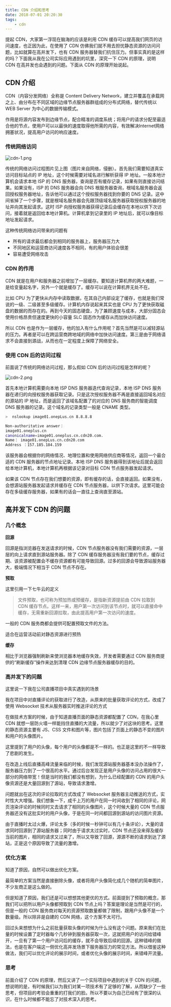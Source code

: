 ```yaml
---
title: CDN 介绍和思考
date: 2018-07-01 20:20:30
tags:
	- cdn
---
```


提起 CDN，大家第一浮现在脑海的应该是利用 CDN 缓存可以提高我们网页的访问速度，也正因为此，在使用了 CDN 仿佛我们就不用去担忧静态资源的访问问题，比如就算在高并发下，也有 CDN 服务器替我们抗住压力。但事实真的是这样的吗？下面我从我在公司实际应用遇到的坑里，深究一下 CDN 的原理，说明 CDN 在高并发也会遇到的问题。下面从 CDN 的原理开始说起。

<!-- more -->

## CDN 介绍

CDN（内容分发网络）全称是 Content Delivery Network，建立并覆盖在承载网之上、由分布在不同区域的边缘节点服务器群组成的分布式网络，替代传统以 WEB Server 为中心的数据传输模式。
 
作用是将源内容发布到边缘节点，配合精准的调度系统；将用户的请求分配至最适合他的节点，使用户可以以最快的速度取得他所需的内容，有效解决Internet网络拥塞状况，提高用户访问的响应速度。

### 传统网络访问

![cdn-1.png](https://i.loli.net/2020/11/23/JsM2QmVpH9T6kDt.png)

传统的网络访问过程图片见上图（图片来自网络，侵删）。首先我们需要知道真实访问目标站点的 IP 地址，这个时候需要对域名进行解析获得 IP 地址。一般本地计算机会请求本地 ISP 的 DNS 服务器，查询是否有缓存记录，如果有则直接访问结果。如果没有，ISP 的 DNS 服务器会向 DNS 根服务器查询，根域名服务器会返回授权服务器地址，告诉他可以通过这个授权服务器找到你要的 DNS 记录。这中间省掉了一个步骤，就是根域名服务器会先跟顶级域名服务器获取授权服务器的地址并向其发起请求。这时 ISP 向授权服务器获得记录后会缓存在本地以供下次访问，接着就是返回给本地计算机。计算机拿到记录里的 IP 地址后，就可以像目标地址发起请求。

这种传统网络访问带来的问题有

 - 所有的请求最后都会到相同的服务器上，服务器压力大
 - 不同地区和运营商访问速度各不相同，有的用户体验会很差
 - 容易遭受网络攻击

### CDN 的作用

CDN 就是在用户和服务器之前增加了一层缓存。要知道计算机界的两大难题，一是给变量起名字，另外一个就是缓存了。缓存可以说在计算机界无处不在。

比如 CPU 为了更快从内存中读取数据，在其自己内部设定了缓存，也就是我们常说的一级、二级甚至多级缓存。计算机内存说起来其实也是 CPU 为了更快获取磁盘的数据的而存在的。再到今天的固态硬盘，为了兼顾速度与成本，大部分固态会使用价格昂贵但速度更快的小容量 SLC 固态作为缓存从而加快访问速度。

所以 CDN 也是作为一层缓存，他的加入有什么作用呢？首先当然是可以减轻源站的压力。再者是可以在跨运营商跨地域的网络中加快访问速度。第三是由于网络请求不会直接到源战，从而也在一定程度上保障了网络安全。

### 使用 CDN 后的访问过程

前面说了传统的网络访问过程，那么假如 CDN 后的访问过程是怎样的呢？

![cdn-2.png](https://i.loli.net/2020/11/24/ufjV2tiMQBXZ3K7.png)

首先本地计算机需要向本地 ISP DNS 服务器迭代查询记录，本地 ISP DNS 服务器在递归的向授权服务器获取记录。只是这次授权服务器不再是直接返回域名对应的源站的 IP 地址，而是返回了该域名配置了的对应的 DNS 服务商的智能调度 DNS 服务器的记录。这个域名的记录类型一般是 CNAME 类型。

```bash
>  nslookup image01.onepLus.cn 8.8.8.8

Non-authoritative answer：
image01.oneplus.cn
canonicalname=image01.oneplus.cn.cdn20.com.
Name： image01.onepLus.cn.cdn20.com
Address ：157.185.184.159
```

该服务器会根据你的网络情况、地理位置和使用网络供应商等情况，返回一个最合适的 CDN 服务器的节点地址记录。本地 ISP DNS 服务器得到该地址后就会返回给本地计算机，本地计算机再根据该记录对目标 CDN 节点服务器发起请求。

如果该 CDN 节点存在我们想要的资源，即有缓存的话，会直接返回。如果没有，会想源站服务器发起请求并缓存在 CDN 节点服务器，以供下次请求。这里可能会存在多级缓存服务器，如果有的话会一直往上查询直至源站。

## 高并发下 CDN 的问题

### 几个概念

**回源**

回源是指浏览器在发送请求的时候，CDN 节点服务器没有我们需要的资源，一层层的向上请求直到源站服务器。除了 CDN 缓存服务器没有我们要的节点，缓存过期、该资源被配置会不缓存资源都有可能导致回源。过多的回源会导致源站服务器大，极端情况下相当于 CDN 节点不存在。

**预取**

这里引用一下七牛云的定义

> 文件预取，也可称为预加热或预缓存，是指新资源提前由 CDN 拉取到 CDN 缓存节点。这样一来，用户第一次访问到该节点时，就可以直接命中缓存，无需重新回源拉取，由此提高用户第一次访问的速度。

一般的 CDN 服务商都会提供可配置预取文件的方法。

适合在运营活动前对静态资源进行预热

**缓存**

相比于浏览器强制刷新来使浏览器本地缓存失效，开发者需要通过 CDN 服务商提供的“刷新缓存”操作来达到清理 CDN 边缘节点服务器缓存的目的。

### 高并发下的问题

这里说一下我在公司直播项目中真实遇到的场景

我在项目中对直播评论的获取进行了改造，从原来的批量获取评论的方式，改成了使用 Websocket 技术从服务器实时推送评论的方式

在做技术方案的时候，由于知道直播页面的静态资源都配置了 CDN，在我心里 CDN 就想一层防火墙一样能挡住直播的大流量，所以就少了对这块的思考。这里的静态资源主要有 JS、CSS 文件和图片等，图片包括了页面上的静态不变的图片和用户的头像图片。

这里提到了用户的头像，每个用户的头像都是不一样的。也正是这里的不一样导致了悲剧的发生。

在改造上线后直播高峰流量来临的时候，我们发现源站服务器基本没办法操作了，服务器压力到了一个很高的水平。通过后台发现正是用户头像的访问占用的很大一部分的网络带宽！但是当时的我们都没有想到，为什么已经配置的 CDN 的用户头像资源还是大量回源到了源站，导致请求激增。

问题就出在这次的评论拉取的方式改成了 Websocket 服务器主动推送的方式，实时性大大增强。我们想象一下，成千上万的用户在同一时间收到了相同的评论，网页渲染评论的时候同时又去请求了相同的头像图片，这个时候大量的 CDN 节点服务器还没有这批实时的用户头像，于是在同一时间都回源到源站的访问图片资源。

由于直播时太过火爆，评论太多（多的时候一秒钟可以有几十条评论），大量的请求同时回源到了源站服务器；同时由于请求太过实时，CDN 节点还没来得及缓存当前的图片，相同的请求又过来了，所以又导致了回源，源源不断的请求到达了源站，正是这个原因导致了流量的激增。

### 优化方案

知道了原因，自然可以做出优化方案。

最简单的方案当然是直接删除头像，或者将用户头像简化成几个随机的简单图片，不少友商正是这么做的。

但是知道了原因，我们还是可以想想其他更优的方式。前面提到了预取的概念，那我们可以把所以用户头像都预取到 CDN 节点上吗？答案是理论是当然是可行的，但是一般的 CDN 服务商对每天的资源预取数量都做了限制，跟用户头像不是一个数量级。所以除非是自建的 CDN 网络，这个方案不太可行。

回过头来想想为什么之前批量获取头像的时候为什么没有这个问题。原来我们在批量的时候设置了定时器每个几秒钟到服务器获取一次，这就把用户的访问给错峰开，一旦有了第一个用户访问后的缓存，就不会导致后续的回源。这种错峰的做法，也是在客户端这一侧优化高并发场景下服务器压力的常见方法。所以借鉴这种做法，我们可以优化评论的展示时间，或者优化头像的展示时间，来错峰开流量。

### 思考

前面介绍了 CDN 的原理，然后又讲了一个实际项目中遇到的关于 CDN 的问题，想说明的是，有时候我们以为我们对某一项技术有了足够的了解，从而缺少了一些思考，但项目的考验会重重的打我们的脸。所以不要以为自己已经有了很深的认识，在什么时候都不能忘了对技术深入的思考。
